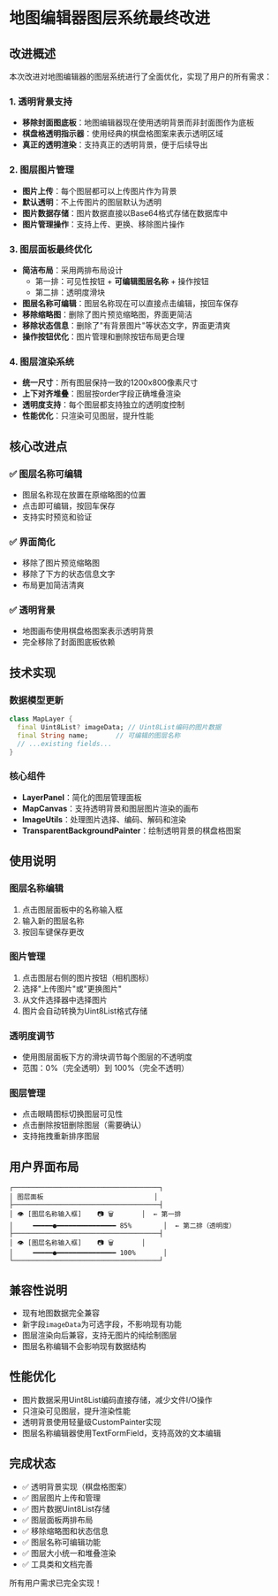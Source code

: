 # 地图编辑器图层系统最终改进

## 改进概述

本次改进对地图编辑器的图层系统进行了全面优化，实现了用户的所有需求：

### 1. 透明背景支持
- **移除封面图底板**：地图编辑器现在使用透明背景而非封面图作为底板
- **棋盘格透明指示器**：使用经典的棋盘格图案来表示透明区域
- **真正的透明渲染**：支持真正的透明背景，便于后续导出

### 2. 图层图片管理
- **图片上传**：每个图层都可以上传图片作为背景
- **默认透明**：不上传图片的图层默认为透明
- **图片数据存储**：图片数据直接以Base64格式存储在数据库中
- **图片管理操作**：支持上传、更换、移除图片操作

### 3. 图层面板最终优化
- **简洁布局**：采用两排布局设计
  - 第一排：可见性按钮 + **可编辑图层名称** + 操作按钮  
  - 第二排：透明度滑块
- **图层名称可编辑**：图层名称现在可以直接点击编辑，按回车保存
- **移除缩略图**：删除了图片预览缩略图，界面更简洁
- **移除状态信息**：删除了"有背景图片"等状态文字，界面更清爽
- **操作按钮优化**：图片管理和删除按钮布局更合理

### 4. 图层渲染系统
- **统一尺寸**：所有图层保持一致的1200x800像素尺寸
- **上下对齐堆叠**：图层按order字段正确堆叠渲染
- **透明度支持**：每个图层都支持独立的透明度控制
- **性能优化**：只渲染可见图层，提升性能

## 核心改进点

### ✅ 图层名称可编辑
- 图层名称现在放置在原缩略图的位置
- 点击即可编辑，按回车保存
- 支持实时预览和验证

### ✅ 界面简化
- 移除了图片预览缩略图
- 移除了下方的状态信息文字
- 布局更加简洁清爽

### ✅ 透明背景
- 地图画布使用棋盘格图案表示透明背景
- 完全移除了封面图底板依赖

## 技术实现

### 数据模型更新
```dart
class MapLayer {
  final Uint8List? imageData; // Uint8List编码的图片数据
  final String name;       // 可编辑的图层名称
  // ...existing fields...
}
```

### 核心组件
- **LayerPanel**：简化的图层管理面板
- **MapCanvas**：支持透明背景和图层图片渲染的画布
- **ImageUtils**：处理图片选择、编码、解码和渲染
- **TransparentBackgroundPainter**：绘制透明背景的棋盘格图案

## 使用说明

### 图层名称编辑
1. 点击图层面板中的名称输入框
2. 输入新的图层名称
3. 按回车键保存更改

### 图片管理
1. 点击图层右侧的图片按钮（相机图标）
2. 选择"上传图片"或"更换图片"
3. 从文件选择器中选择图片
4. 图片会自动转换为Uint8List格式存储

### 透明度调节
- 使用图层面板下方的滑块调节每个图层的不透明度
- 范围：0%（完全透明）到 100%（完全不透明）

### 图层管理
- 点击眼睛图标切换图层可见性
- 点击删除按钮删除图层（需要确认）
- 支持拖拽重新排序图层

## 用户界面布局

```
┌─────────────────────────────────────┐
│ 图层面板                            │
├─────────────────────────────────────┤
│ 👁️ [图层名称输入框]    📷 🗑️       │  ← 第一排
│     ━━━━━●━━━━━━━━━━━━━━━ 85%        │  ← 第二排（透明度）
├─────────────────────────────────────┤
│ 👁️ [图层名称输入框]    📷 🗑️       │
│     ━━━━━●━━━━━━━━━━━━━━━ 100%       │
└─────────────────────────────────────┘
```

## 兼容性说明

- 现有地图数据完全兼容
- 新字段`imageData`为可选字段，不影响现有功能
- 图层渲染向后兼容，支持无图片的纯绘制图层
- 图层名称编辑不会影响现有数据结构

## 性能优化

- 图片数据采用Uint8List编码直接存储，减少文件I/O操作
- 只渲染可见图层，提升渲染性能
- 透明背景使用轻量级CustomPainter实现
- 图层名称编辑器使用TextFormField，支持高效的文本编辑

## 完成状态

- ✅ 透明背景实现（棋盘格图案）
- ✅ 图层图片上传和管理
- ✅ 图片数据Uint8List存储
- ✅ 图层面板两排布局
- ✅ 移除缩略图和状态信息
- ✅ 图层名称可编辑功能
- ✅ 图层大小统一和堆叠渲染
- ✅ 工具类和文档完善

所有用户需求已完全实现！
